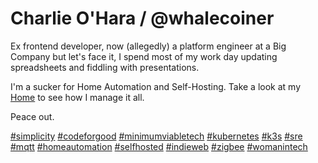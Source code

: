 # Charlie O'Hara / @whalecoiner

Ex frontend developer, now (allegedly) a platform engineer at a Big Company but let's face it, I spend most of my work day updating spreadsheets and fiddling with presentations.

I'm a sucker for Home Automation and Self-Hosting. Take a look at my [Home](https://github.com/whalecoiner/home) to see how I manage it all.

Peace out.

[#simplicity](https://github.com/topics/simplicity) [#codeforgood](https://github.com/topics/codeforgood) [#minimumviabletech](https://github.com/topics/minimumviabletech) [#kubernetes](https://github.com/topics/kubernetes) [#k3s](https://github.com/topics/k3s) [#sre](https://github.com/topics/sre) [#mqtt](https://github.com/topics/mqtt) [#homeautomation](https://github.com/topics/homeautomation) [#selfhosted](https://github.com/topics/selfhosted) [#indieweb](https://github.com/topics/indieweb) [#zigbee](https://github.com/topics/zigbee) [#womanintech](https://github.com/topics/womanintech)

<!--
**whalecoiner/whalecoiner** is a ✨ _special_ ✨ repository because its `README.md` (this file) appears on your GitHub profile.

Here are some ideas to get you started:

- 🔭 I’m currently working on ...
- 🌱 I’m currently learning ...
- 👯 I’m looking to collaborate on ...
- 🤔 I’m looking for help with ...
- 💬 Ask me about ...
- 📫 How to reach me: ...
- 😄 Pronouns: ...
- ⚡ Fun fact: ...
-->

